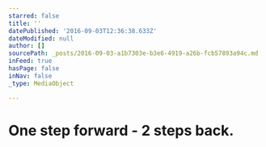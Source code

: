 ```yaml
---
starred: false
title: ''
datePublished: '2016-09-03T12:36:38.633Z'
dateModified: null
author: []
sourcePath: _posts/2016-09-03-a1b7303e-b3e6-4919-a26b-fcb57893a94c.md
inFeed: true
hasPage: false
inNav: false
_type: MediaObject

---
```

# One step forward - 2 steps back.